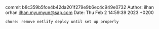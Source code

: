 commit b8c359b5fce4b42da201f279e9b6ec4c949e0732
Author: ilhan orhan <ilhan.myumyun@sap.com>
Date:   Thu Feb 2 14:59:39 2023 +0200

    chore: remove netlify deploy until set up properly

